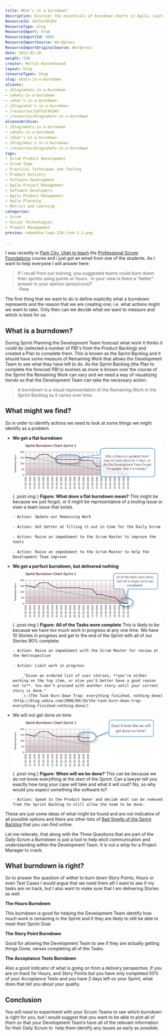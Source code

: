 ```yaml
---
title: What's in a burndown?
description: Discover the essentials of burndown charts in Agile. Learn how to visualize progress and enhance team communication for successful sprints.
ResourceId: SdYtGr9X2KV
ResourceType: blog
ResourceImport: true
ResourceImportId: 5002
ResourceImportSource: Wordpress
ResourceImportOriginalSource: Wordpress
date: 2012-03-28
weight: 550
creator: Martin Hinshelwood
layout: blog
resourceTypes: blog
slug: whats-in-a-burndown
aliases:
- /blog/whats-in-a-burndown
- /whats-in-a-burndown
- /what's-in-a-burndown-
- /blog/what's-in-a-burndown-
- /resources/SdYtGr9X2KV
- /resources/blog/whats-in-a-burndown
aliasesArchive:
- /blog/whats-in-a-burndown
- /whats-in-a-burndown
- /what's-in-a-burndown-
- /blog/what's-in-a-burndown-
- /resources/blog/whats-in-a-burndown
tags:
- Scrum Product Development
- Scrum Team
- Practical Techniques and Tooling
- Product Delivery
- Software Development
- Agile Project Management
- Software Developers
- Agile Product Management
- Agile Planning
- Metrics and Learning
categories:
- Scrum
- Social Technologies
- Product Management
preview: nakedalm-logo-128-link-1-1.png

---
```

I was recently in [Park City, Utah to teach](http://blog.hinshelwood.com/professional-scrum-foundations-in-salt-lake-city-utah/) the [Professional Scrum Foundations](http://blog.hinshelwood.com/training/) course and i just got an email from one of the students. As I want to help everyone I will answer here:

> If I recall from our training, you suggested teams could burn down their sprints using points or hours.  In your view is there a “better” answer in your opinion (pros/cons)?  
> \-Pete

The first thing that we want to do is define explicitly what a burndown represents and the reason that we are creating one; i.e. what actions might we want to take. Only then can we decide what we want to measure and which is best for us.

## What is a burndown?

During Sprint Planning the Development Team forecast what work it thinks it could do (selected a number of PBI's from the Product Backlog) and created a Plan to complete them. This is known as the Sprint Backlog and it should have some measure of Remaining Work that allows the Development Team to see what they have left to do. As the Sprint Backlog (the Plan to complete the forecast PBI's) evolves as more is known over the course of the Sprint the Remaining Work can vary and we need a way of visualizing trends so that the Development Team can take the necessary action.

> A burndown is a visual representation of the Remaining Work in the Sprint Backlog as it varies over time.

## What might we find?

So in order to identify actions we need to look at some things we might identify as a problem.

- **We get a flat burndown**  
   [![SNAGHTMLc5b675a](images/SNAGHTMLc5b675a_thumb-2-2.png "SNAGHTMLc5b675a")](http://blog.hinshelwood.com/files/2012/03/SNAGHTMLc5b675a.png)  
  { .post-img }
  **Figure: What does a flat burndown mean?**
  This might be because we just forgot, or it might be representative of a tooling issue or even a team issue that exists.

      - Action: Update our Remaining Work

      - Action: Get better at filling it out in time for the Daily Scrum

      - Action: Raise an impediment to the Scrum Master to improve the tools

      - Action: Raise an impediment to the Scrum Master to help the Development Team improve

- **We get a perfect burndown, but delivered nothing**  
   [![SNAGHTMLc5cb8e3](images/SNAGHTMLc5cb8e3_thumb-3-3.png "SNAGHTMLc5cb8e3")](http://blog.hinshelwood.com/files/2012/03/SNAGHTMLc5cb8e3.png)  
  { .post-img }
  **Figure: All of the Tasks were complete**
  This is likely to be because we have too much work in progress at any one time. We have 10 Stories in progress and get to the end of the Sprint with all of our Stories 90% complete.

      - Action: Raise an impediment with the Scrum Master for review at the Retrospective

      - Action: Limit work in progress

          _"Given an ordered list of user stories, **you’re either working on the top item, or else you’d better have a good reason not to**. You don’t proceed with another story until your current story is done."
          _\-[The Task Burn Down Trap: everything finished, nothing done](http://blog.xebia.com/2008/09/19/the-task-burn-down-trap-everything-finished-nothing-done/)

- We will not get done on time  
   [![SNAGHTMLc5fc66a](images/SNAGHTMLc5fc66a_thumb-4-4.png "SNAGHTMLc5fc66a")](http://blog.hinshelwood.com/files/2012/03/SNAGHTMLc5fc66a.png)  
  { .post-img }
  **Figure: When will we be done?**
  This can be because we do not know everything at the start of the Sprint. Can a lawyer tell you exactly how long your case will take and what it will cost? No, so why would you expect something like software to?

      - Action: Speak to the Product Owner and decide what can be removed from the Sprint Backlog to still allow the team to be done.

These are just some ideas of what might be found and are not indicative of all possible options and there are other lists of [Bad Smells of the Sprint Backlog](http://scrumcrazy.wordpress.com/2010/10/07/bad-smells-of-the-sprint-backlog/) that you can find online.

Let me reiterate, that along with the Three Questions that are part of the Daily Scrum a Burndown is just a tool to help elicit communication and understanding within the Development Team. It is not a whip for a Project Manager to crack.

## What burndown is right?

So to answer the question of wither to burn down Story Points, Hours or even Test Cases I would argue that we need them all! I want to see if my tasks are on track, but I also want to make sure that I am delivering Stories as well.

**The Hours Burndown**

This burndown is good for helping the Development Team identify how much work is remaining in the Sprint and if they are likely to still be able to meet their Sprint Goal.

**The Story Point Burndown**

Good for allowing the Development Team to see if they are actually getting things Done, verses completing all of the Tasks.

**The Acceptance Tests Burndown**

Also a good indicator of what is going on from a delivery perspective. If you are on track for Hours, and Story Points but you have only completed 50% of your Acceptance Tests and you have 2 days left on your Sprint, what does that tell you about your quality.

## Conclusion

You will need to experiment with your Scrum Teams to see which burndown is right for you, but I would suggest that you want to be able to plot all of them so that your Development Team’s have all of the relevant information for their Daily Scrum to  help them identify any issues as early as possible.
